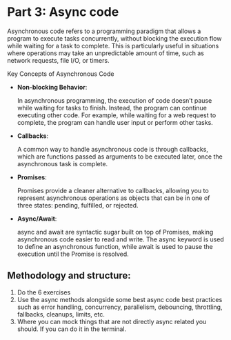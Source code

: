 # Part 3: Async code

Asynchronous code refers to a programming paradigm that allows a program to execute tasks concurrently, without blocking the execution flow while waiting for a task to complete. This is particularly useful in situations where operations may take an unpredictable amount of time, such as network requests, file I/O, or timers.

Key Concepts of Asynchronous Code

- **Non-blocking Behavior**:

  In asynchronous programming, the execution of code doesn’t pause while waiting for tasks to finish. Instead, the program can continue executing other code. For example, while waiting for a web request to complete, the program can handle user input or perform other tasks.

- **Callbacks**:

  A common way to handle asynchronous code is through callbacks, which are functions passed as arguments to be executed later, once the asynchronous task is complete.

- **Promises**:

  Promises provide a cleaner alternative to callbacks, allowing you to represent asynchronous operations as objects that can be in one of three states: pending, fulfilled, or rejected.

- **Async/Await**:

  async and await are syntactic sugar built on top of Promises, making asynchronous code easier to read and write. The async keyword is used to define an asynchronous function, while await is used to pause the execution until the Promise is resolved.

## Methodology and structure:

1. Do the 6 exercises
2. Use the async methods alongside some best async code best practices such as error handling, concurrency, parallelism, debouncing, throttling, fallbacks, cleanups, limits, etc.
3. Where you can mock things that are not directly async related you should. If you can do it in the terminal.
